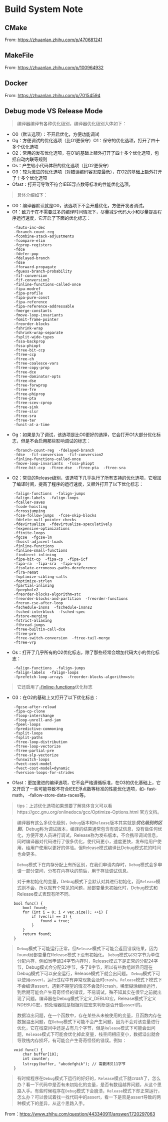 # Build System Note

## CMake
From: https://zhuanlan.zhihu.com/p/470681241

## MakeFile
From: https://zhuanlan.zhihu.com/p/100964932

## Docker
From: https://zhuanlan.zhihu.com/p/70154594

## Debug mode VS Release Mode

> 编译器编译有各种优化级别，编译器优化级别大体如下：

- O0（默认选项）：不开启优化，方便功能调试
- Og：方便调试的优化选项（比O1更保守）O1：保守的优化选项，打开了四十多个优化选项
- O2：常用的发布优化选项，在O1的基础上额外打开了四十多个优化选项，包括自动内联等规则
- Os：产生较小代码体积的优化选项（比O2更保守）
- O3：较为激进的优化选项（对错误编码容忍度最低），在O2的基础上额外打开了十多个优化选项
- Ofast：打开可导致不符合IEEE浮点数等标准的性能优化选项。

> 具体介绍如下：

- O0：编译器默认就是O0，该选项下不会开启优化，方便开发者调试。
- O1：致力于在不需要过多的编译时间情况下，尽量减少代码大小和尽量提高程序运行速度，它开启了下面的优化标志：
```
    -fauto-inc-dec 
    -fbranch-count-reg 
    -fcombine-stack-adjustments 
    -fcompare-elim 
    -fcprop-registers 
    -fdce 
    -fdefer-pop 
    -fdelayed-branch 
    -fdse 
    -fforward-propagate 
    -fguess-branch-probability 
    -fif-conversion 
    -fif-conversion2 
    -finline-functions-called-once 
    -fipa-modref 
    -fipa-profile 
    -fipa-pure-const 
    -fipa-reference 
    -fipa-reference-addressable 
    -fmerge-constants 
    -fmove-loop-invariants 
    -fomit-frame-pointer 
    -freorder-blocks 
    -fshrink-wrap 
    -fshrink-wrap-separate 
    -fsplit-wide-types 
    -fssa-backprop 
    -fssa-phiopt 
    -ftree-bit-ccp 
    -ftree-ccp 
    -ftree-ch 
    -ftree-coalesce-vars 
    -ftree-copy-prop 
    -ftree-dce 
    -ftree-dominator-opts 
    -ftree-dse 
    -ftree-forwprop 
    -ftree-fre 
    -ftree-phiprop 
    -ftree-pta 
    -ftree-scev-cprop 
    -ftree-sink 
    -ftree-slsr 
    -ftree-sra 
    -ftree-ter 
    -funit-at-a-time
```
- Og：如果是为了调试，该选项是比O0更好的选择，它会打开O1大部分优化标志，但是不会启用那些影响调试的标志：
```
    -fbranch-count-reg  -fdelayed-branch 
    -fdse  -fif-conversion  -fif-conversion2  
    -finline-functions-called-once 
    -fmove-loop-invariants  -fssa-phiopt 
    -ftree-bit-ccp  -ftree-dse  -ftree-pta  -ftree-sra
```

- O2：常见的Release级别，该选项下几乎执行了所有支持的优化选项，它增加了编译时间，提高了程序的运行速度，又额外打开了以下优化标志：
```
    -falign-functions  -falign-jumps 
    -falign-labels  -falign-loops 
    -fcaller-saves 
    -fcode-hoisting 
    -fcrossjumping 
    -fcse-follow-jumps  -fcse-skip-blocks 
    -fdelete-null-pointer-checks 
    -fdevirtualize  -fdevirtualize-speculatively 
    -fexpensive-optimizations 
    -ffinite-loops 
    -fgcse  -fgcse-lm  
    -fhoist-adjacent-loads 
    -finline-functions 
    -finline-small-functions 
    -findirect-inlining 
    -fipa-bit-cp  -fipa-cp  -fipa-icf 
    -fipa-ra  -fipa-sra  -fipa-vrp 
    -fisolate-erroneous-paths-dereference 
    -flra-remat 
    -foptimize-sibling-calls 
    -foptimize-strlen 
    -fpartial-inlining 
    -fpeephole2 
    -freorder-blocks-algorithm=stc 
    -freorder-blocks-and-partition  -freorder-functions 
    -frerun-cse-after-loop  
    -fschedule-insns  -fschedule-insns2 
    -fsched-interblock  -fsched-spec 
    -fstore-merging 
    -fstrict-aliasing 
    -fthread-jumps 
    -ftree-builtin-call-dce 
    -ftree-pre 
    -ftree-switch-conversion  -ftree-tail-merge 
    -ftree-vrp
```

- Os：打开了几乎所有的O2优化标志，除了那些经常会增加代码大小的优化标志：

```
    -falign-functions  -falign-jumps 
    -falign-labels  -falign-loops 
    -fprefetch-loop-arrays  -freorder-blocks-algorithm=stc
```

> 它还启用了[-finline-functions](https://www.ibm.com/support/pages/what-does-it-mean-inline-function-and-how-does-it-affect-program#:~:text=An%20inline%20function%20is%20one,can%20expose%20significant%20optimization%20opportunities.)优化标志

- O3：在O2的基础上又打开了以下优化标志：

```
    -fgcse-after-reload 
    -fipa-cp-clone
    -floop-interchange 
    -floop-unroll-and-jam 
    -fpeel-loops 
    -fpredictive-commoning 
    -fsplit-loops 
    -fsplit-paths 
    -ftree-loop-distribution 
    -ftree-loop-vectorize 
    -ftree-partial-pre 
    -ftree-slp-vectorize 
    -funswitch-loops 
    -fvect-cost-model 
    -fvect-cost-model=dynamic 
    -fversion-loops-for-strides
```

- Ofast：更加激进的编译选项，它不会严格遵循标准，在O3的优化基础上，它又开启了一些可能导致不符合IEEE浮点数等标准的性能优化选项，如- fast-math， -fallow-store-data-races等。

> tips：上述优化选项如果想要了解具体含义可以看https://gcc.gnu.org/onlinedocs/gcc/Optimize-Options.html 官方文档。

> 编译器有这么多优化级别，```Debug```版本和```Release```版本其实就是***优化级别的区别***，Debug称为调试版本，编译的结果通常包含有调试信息，没有做任何优化，方便开发人员进行调试，Release称为发布版本，不会携带调试信息，同时编译器对代码进行了很多优化，使代码更小，速度更快，发布给用户使用，给用户使用以更好的体验。但Release模式编译比Debug模式花的时间也会更多。

> ```Debug```模式下在内存分配上有所区别，在我们申请内存时，```Debug```模式会多申请一部分空间，分布在内存块的前后，用于存放调试信息。

> 对于未初始化的变量，Debug模式下会默认对其进行初始化，而```Release```模式则不会，所以就有个常见的问题，局部变量未初始化时，Debug模式和Release模式表现有所不同。

```
    bool func() {
        bool found;
        for (int i = 0; i < vec.size(); ++i) {
            if (vec[i] == 3) {
                found = true;
            }
        }
        return found; 
    }
```

> ```Debug```模式下可能运行正常，但```Release```模式下可能会返回错误结果，因为found局部变量在Release模式下没有初始化。
> ```Debug```模式以32字节为单位分配内存，例如当申请24字节内存时，Release模式下是正常的分配24字节，Debug模式会分配32字节，多了8字节，所以有些数组越界问题在Debug模式下可以安全运行，Release模式下就会出问题。
> ```Debug```模式下可以使用assert，运行过程中有异常现象会及时crash，```Release```模式下模式下不会编译assert，遇到不期望的情况不会及时crash，稀里糊涂继续运行，到后期可能会产生奇奇怪怪的错误，不易调试，殊不知其实在很早之前就出现了问题。编译器在Debug模式下定义_DEBUG宏，Release模式下定义NDEBUG宏，预处理器就是根据对应宏来判断是否开启assert的。

> 数据溢出问题，在一个函数中，存在某些从未被使用的变量，且函数内存在数据溢出问题，在```Debug```模式下可能不会产生问题，因为不会对该变量进行优化，它在栈空间中还是占有几个字节，但是```Release```模式下可能会出问题，```Release```模式下可能会优化掉此变量，栈空间相应变小，数据溢出就会导致栈内存损坏，有可能会产生奇奇怪怪的错误。例如：

```
    void func() {
        char buffer[10];
        int counter;
        lstrcpy(buffer, "abcdefghik"); // 需要拷贝11字节
    }
```

> 有时候程序在```Debug```模式下运行的好好的，```Release```模式下就*crash*了，怎么办？看一下代码中是否有未初始化的变量，是否有数组越界问题，从这个思路入手。有些时候程序在```Debug```模式下会崩溃，```Release```模式下却正常运行，怎么办？可以尝试着找一找代码中的assert，看一下是否是assert导致的两种模式下的差异，从这个思路入手。

From：https://www.zhihu.com/question/443340911/answer/1720297063